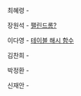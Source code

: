 최혜령 - 

장원석 - [팰린드롬?](https://www.acmicpc.net/problem/10942)

이다영 - [테이블 해시 함수](https://school.programmers.co.kr/learn/courses/30/lessons/147354)

김찬희 - 

박정환 - 

신재안 - 
